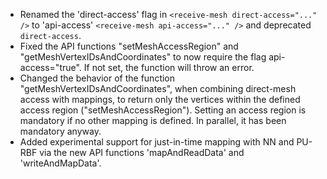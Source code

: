 - Renamed the 'direct-access' flag in `<receive-mesh direct-access="..." />` to 'api-access' `<receive-mesh api-access="..." />` and deprecated `direct-access`.
- Fixed the API functions "setMeshAccessRegion" and "getMeshVertexIDsAndCoordinates" to now require the flag api-access="true". If not set, the function will throw an error.
- Changed the behavior of the function "getMeshVertexIDsAndCoordinates", when combining direct-mesh access with mappings, to return only the vertices within the defined access region ("setMeshAccessRegion"). Setting an access region is mandatory if no other mapping is defined. In parallel, it has been mandatory anyway.
- Added experimental support for just-in-time mapping with NN and PU-RBF via the new API functions 'mapAndReadData' and 'writeAndMapData'.
